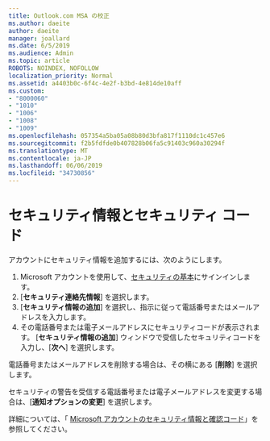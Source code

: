 ```yaml
---
title: Outlook.com MSA の校正
ms.author: daeite
author: daeite
manager: joallard
ms.date: 6/5/2019
ms.audience: Admin
ms.topic: article
ROBOTS: NOINDEX, NOFOLLOW
localization_priority: Normal
ms.assetid: a4403b0c-6f4c-4e2f-b3bd-4e814de10aff
ms.custom:
- "8000060"
- "1010"
- "1006"
- "1008"
- "1009"
ms.openlocfilehash: 057354a5ba05a08b80d3bfa817f1110dc1c457e6
ms.sourcegitcommit: f2b5fdfde0b407828b06fa5c91403c960a30294f
ms.translationtype: MT
ms.contentlocale: ja-JP
ms.lasthandoff: 06/06/2019
ms.locfileid: "34730856"
---
```

# <a name="security-info-and-security-codes"></a>セキュリティ情報とセキュリティ コード

アカウントにセキュリティ情報を追加するには、次のようにします。

1. Microsoft アカウントを使用して、[セキュリティの基本](https://account.microsoft.com/security)にサインインします。
1. [**セキュリティ連絡先情報**] を選択します。
1. [**セキュリティ情報の追加**] を選択し、指示に従って電話番号またはメールアドレスを入力します。
1. その電話番号または電子メールアドレスにセキュリティコードが表示されます。 [**セキュリティ情報の追加**] ウィンドウで受信したセキュリティコードを入力し、[**次へ**] を選択します。

電話番号またはメールアドレスを削除する場合は、その横にある [**削除**] を選択します。

セキュリティの警告を受信する電話番号または電子メールアドレスを変更する場合は、[**通知オプションの変更**] を選択します。

詳細については、「 [Microsoft アカウントのセキュリティ情報と確認コード](https://support.microsoft.com/help/12428/)」を参照してください。